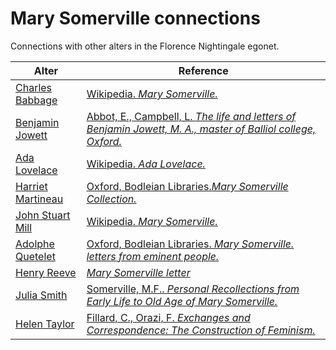 # Mary Somerville connections
Connections with other alters in the Florence Nightingale egonet.

| Alter  | Reference|
| ------------- |------------- |
| [Charles Babbage](https://github.com/altealo/FNTest/blob/master/AltersReferences/CharlesBabbage.md)|[Wikipedia. *Mary Somerville.*](https://en.wikipedia.org/wiki/Mary_Somerville)|
| [Benjamin Jowett](https://github.com/altealo/FNTest/blob/master/AltersReferences/BenjaminJowett.md) |[Abbot, E., Campbell, L. *The life and letters of Benjamin Jowett, M. A., master of Balliol college, Oxford.*](https://archive.org/stream/lifelettersofben01abboiala/lifelettersofben01abboiala_djvu.txt)|
| [Ada Lovelace](https://github.com/altealo/FNTest/blob/master/AltersReferences/AdaLovelace.md)  |[Wikipedia. *Ada Lovelace.*](https://en.wikipedia.org/wiki/Ada_Lovelace)|
| [Harriet Martineau](https://github.com/altealo/FNTest/blob/master/AltersReferences/HarrietMartineau.md)|[Oxford, Bodleian Libraries.*Mary Somerville Collection.*](http://www.bodley.ox.ac.uk/dept/scwmss/wmss/online/1500-1900/somerville/somerville.html)|
| [John Stuart Mill](https://github.com/altealo/FNTest/blob/master/AltersReferences/JohnStuartMill.md)|[Wikipedia. *Mary Somerville.*](https://en.wikipedia.org/wiki/Mary_Somerville)|
| [Adolphe Quetelet](https://github.com/altealo/FNTest/blob/master/AltersReferences/AdolpheQuetelet.md)  |[Oxford, Bodleian Libraries. *Mary Somerville. letters from eminent people.*](https://archives.bodleian.ox.ac.uk/repositories/2/archival_objects/76415)|
| [Henry Reeve](https://github.com/altealo/FNTest/blob/master/AltersReferences/HenryReeve.md)|[*Mary Somerville letter*](https://www.autographauctions.eu/130713-lot-433-SOMERVILLE-MARY-1780-1872-Scottish-Scientist-Mathematician-Astronomer-and-Polymath-the-second?auction_id=0&view=lot_detail)|
| [Julia Smith](https://github.com/altealo/FNTest/blob/master/AltersReferences/JuliaSmith.md)  |[Somerville, M.F.. *Personal Recollections from Early Life to Old Age of Mary Somerville.*](https://books.google.co.uk/books?id=wXxgDQAAQBAJ&pg=PT84&lpg=PT84&dq=mary+somerville+patty+smith&source=bl&ots=yOd2AQkC2x&sig=ACfU3U149NJ_pe72qfFTmqoq8zMj4721AQ&hl=en&sa=X&ved=2ahUKEwik18G60I3mAhVOe8AKHaVAAoUQ6AEwCXoECAsQAQ#v=onepage&q=mary%20somerville%20patty%20smith&f=false)|
| [Helen Taylor](https://github.com/altealo/FNTest/blob/master/AltersReferences/HelenTaylor.md)|[Fillard, C., Orazi, F. *Exchanges and Correspondence: The Construction of Feminism.*](https://books.google.co.uk/books?id=bWYnBwAAQBAJ&pg=PA201&lpg=PA201&dq=helen+taylor++mary+somerville&source=bl&ots=GwH6jdOJ5N&sig=ACfU3U3SeNwY94p_hV6LUCkDEWjkHQ-8Iw&hl=en&sa=X&ved=2ahUKEwi-voSx94zmAhVBhlwKHc5xDwI4ChDoATAAegQICBAB#v=onepage&q=helen%20taylor%20%20mary%20somerville&f=false)|


